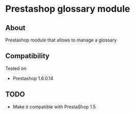 # Prestashop glossary module

## About

Prestashop module that allows to manage a glossary

## Compatibility

Tested on
* Prestashop 1.6.0.14

## TODO
* Make it compatible with PrestaShop 1.5